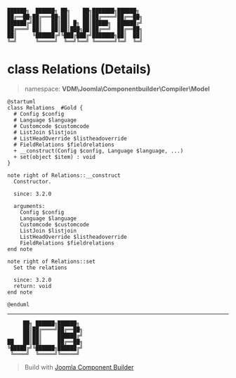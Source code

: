 ```
██████╗  ██████╗ ██╗    ██╗███████╗██████╗
██╔══██╗██╔═══██╗██║    ██║██╔════╝██╔══██╗
██████╔╝██║   ██║██║ █╗ ██║█████╗  ██████╔╝
██╔═══╝ ██║   ██║██║███╗██║██╔══╝  ██╔══██╗
██║     ╚██████╔╝╚███╔███╔╝███████╗██║  ██║
╚═╝      ╚═════╝  ╚══╝╚══╝ ╚══════╝╚═╝  ╚═╝
```
# class Relations (Details)
> namespace: **VDM\Joomla\Componentbuilder\Compiler\Model**
```uml
@startuml
class Relations  #Gold {
  # Config $config
  # Language $language
  # Customcode $customcode
  # ListJoin $listjoin
  # ListHeadOverride $listheadoverride
  # FieldRelations $fieldrelations
  + __construct(Config $config, Language $language, ...)
  + set(object $item) : void
}

note right of Relations::__construct
  Constructor.

  since: 3.2.0
  
  arguments:
    Config $config
    Language $language
    Customcode $customcode
    ListJoin $listjoin
    ListHeadOverride $listheadoverride
    FieldRelations $fieldrelations
end note

note right of Relations::set
  Set the relations

  since: 3.2.0
  return: void
end note
 
@enduml
```

---
```
     ██╗ ██████╗██████╗
     ██║██╔════╝██╔══██╗
     ██║██║     ██████╔╝
██   ██║██║     ██╔══██╗
╚█████╔╝╚██████╗██████╔╝
 ╚════╝  ╚═════╝╚═════╝
```
> Build with [Joomla Component Builder](https://git.vdm.dev/joomla/Component-Builder)

